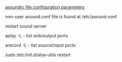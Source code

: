 [asoundrc file configuration parameters](https://alsa.opensrc.org/Asoundrc)

non-user asound.conf file is found at /etc/asound.conf

restart sound server

aplay -L - list sink/output ports

arecord -L - list source/input ports

sudo /etc/init.d/alsa-utils restart
